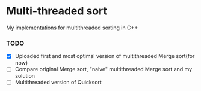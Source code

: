 # Multi-threaded sort
My implementations for multithreaded sorting in C++

### TODO

- [x] Uploaded first and most optimal version of multithreaded Merge sort(for now)
- [ ] Compare original Merge sort, "naive" multithreaded Merge sort and my solution
- [ ] Multithreaded version of Quicksort